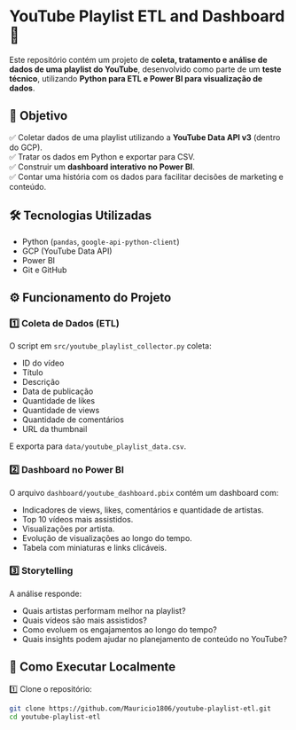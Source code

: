 # YouTube Playlist ETL and Dashboard 🚀

Este repositório contém um projeto de **coleta, tratamento e análise de dados de uma playlist do YouTube**, desenvolvido como parte de um **teste técnico**, utilizando **Python para ETL e Power BI para visualização de dados**.

## 🎯 Objetivo

✅ Coletar dados de uma playlist utilizando a **YouTube Data API v3** (dentro do GCP).  
✅ Tratar os dados em Python e exportar para CSV.  
✅ Construir um **dashboard interativo no Power BI**.  
✅ Contar uma história com os dados para facilitar decisões de marketing e conteúdo.

## 🛠️ Tecnologias Utilizadas

- Python (`pandas`, `google-api-python-client`)
- GCP (YouTube Data API)
- Power BI
- Git e GitHub

## ⚙️ Funcionamento do Projeto

### 1️⃣ Coleta de Dados (ETL)

O script em `src/youtube_playlist_collector.py` coleta:

- ID do vídeo
- Título
- Descrição
- Data de publicação
- Quantidade de likes
- Quantidade de views
- Quantidade de comentários
- URL da thumbnail

E exporta para `data/youtube_playlist_data.csv`.

### 2️⃣ Dashboard no Power BI

O arquivo `dashboard/youtube_dashboard.pbix` contém um dashboard com:

- Indicadores de views, likes, comentários e quantidade de artistas.
- Top 10 vídeos mais assistidos.
- Visualizações por artista.
- Evolução de visualizações ao longo do tempo.
- Tabela com miniaturas e links clicáveis.

### 3️⃣ Storytelling

A análise responde:
- Quais artistas performam melhor na playlist?
- Quais vídeos são mais assistidos?
- Como evoluem os engajamentos ao longo do tempo?
- Quais insights podem ajudar no planejamento de conteúdo no YouTube?

## 🚀 Como Executar Localmente

1️⃣ Clone o repositório:
```bash
git clone https://github.com/Mauricio1806/youtube-playlist-etl.git
cd youtube-playlist-etl

